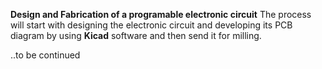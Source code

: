 **Design and Fabrication of a programable electronic circuit**
The process will start with designing the electronic circuit and developing its PCB diagram by using **Kicad** software and then send it for milling.

..to be continued